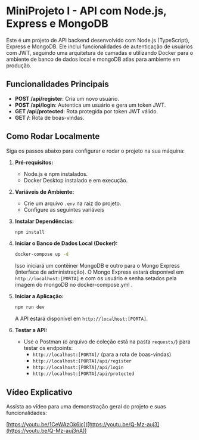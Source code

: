 
# MiniProjeto I - API com Node.js, Express e MongoDB

Este é um projeto de API backend desenvolvido com Node.js (TypeScript), Express e MongoDB. Ele inclui funcionalidades de autenticação de usuários com JWT, seguindo uma arquitetura de camadas e utilizando Docker para o ambiente de banco de dados local e mongoDB atlas para ambiente em produção.

## Funcionalidades Principais

  * **POST /api/register**: Cria um novo usuário.
  * **POST /api/login**: Autentica um usuário e gera um token JWT.
  * **GET /api/protected**: Rota protegida por token JWT válido.
  * **GET /**: Rota de boas-vindas.

## Como Rodar Localmente

Siga os passos abaixo para configurar e rodar o projeto na sua máquina:

1.  **Pré-requisitos:**

      * Node.js e npm instalados.
      * Docker Desktop instalado e em execução.

2.  **Variáveis de Ambiente:**

      * Crie um arquivo `.env` na raiz do projeto.
      * Configure as seguintes variáveis
      

3.  **Instalar Dependências:**

    ```bash
    npm install
    ```

4.  **Iniciar o Banco de Dados Local (Docker):**

    ```bash
    docker-compose up -d
    ```

    Isso iniciará um contêiner MongoDB e outro para o Mongo Express (interface de administração). O Mongo Express estará disponível em `http://localhost:[PORTA]` e com os usuário e senha setados pela imagem do mongoDB no docker-compose.yml .

5.  **Iniciar a Aplicação:**

    ```bash
    npm run dev
    ```

    A API estará disponível em `http://localhost:[PORTA]`.

6.  **Testar a API:**

      * Use o Postman (o arquivo de coleção está na pasta `requests/`) para testar os endpoints:
          * `http://localhost:[PORTA]/` (para a rota de boas-vindas)
          * `http://localhost:[PORTA]/api/register`
          * `http://localhost:[PORTA]/api/login`
          * `http://localhost:[PORTA]/api/protected`

## Vídeo Explicativo

Assista ao vídeo para uma demonstração geral do projeto e suas funcionalidades:

[https://youtu.be/1CeWAzOk6lc]([https://youtu.be/Q-Mz-auj3](https://youtu.be/Q-Mz-auj3nA))

